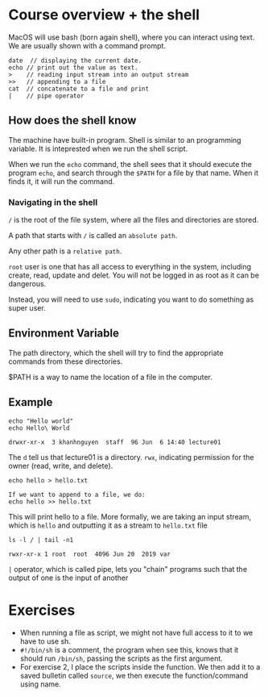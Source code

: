 # Course overview + the shell

MacOS will use bash (born again shell), where you can interact using text. We are usually shown with a command prompt.

```
date  // displaying the current date.
echo // print out the value as text.
>    // reading input stream into an output stream
>>   // appending to a file
cat  // concatenate to a file and print
|    // pipe operator
```

## How does the shell know
The machine have built-in program.
Shell is similar to an programming variable. It is inteprested when we run the shell script.

When we run the `echo` command, the shell sees that it should execute the program `echo`, and search through the `$PATH` for a file by that name. When it finds it, it will run the command.

### Navigating in the shell
`/` is the root of the file system, where all the files and directories are stored.

A path that starts with `/` is called an `absolute path`.

Any other path is a `relative path`.


`root` user is one that has all access to everything in the system, including create, read, update and delet. You will not be logged in as root as it can be dangerous.

Instead, you will need to use `sudo`, indicating you want to do something as super user.


## Environment Variable
The path directory, which the shell will try to find the appropriate commands from these directories.

$PATH is a way to name the location of a file in the computer.

## Example
```
echo "Hello world"
echo Hello\ World
```


```
drwxr-xr-x  3 khanhnguyen  staff  96 Jun  6 14:40 lecture01
```

The `d` tell us that lecture01 is a directory. `rwx`, indicating permission for the owner (read, write, and delete).

```
echo hello > hello.txt

If we want to append to a file, we do:
echo hello >> hello.txt
```

This will print hello to a file. More formally, we are taking an input stream, which is `hello` and outputting it as a stream to `hello.txt` file

```
ls -l / | tail -n1

rwxr-xr-x 1 root  root  4096 Jun 20  2019 var
```

`|` operator, which is called pipe, lets you "chain" programs such that the output of one is the input of another

# Exercises

- When running a file as script, we might not have full access to it to we have to use sh.
- `#!/bin/sh` is a comment, the program when see this, knows that it should run `/bin/sh`, passing the scripts as the first argument.
- For exercise 2, I place the scripts inside the function. We then add it to a saved bulletin called `source`, we then execute the function/command using name. 
